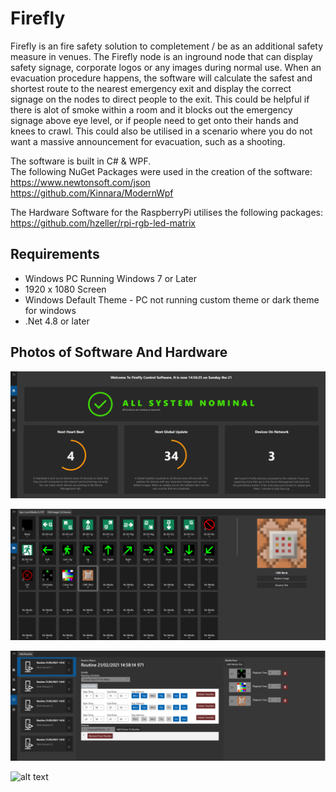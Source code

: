 # Firefly
 
Firefly is an fire safety solution to completement / be as an additional safety measure in venues. The Firefly node is an inground node that can display safety signage, corporate logos or any images during normal use. When an evacuation procedure happens, the software will calculate the safest and shortest route to the nearest emergency exit and display the correct signage on the nodes to direct people to the exit. This could be helpful if there is alot of smoke within a room and it blocks out the emergency signage above eye level, or if people need to get onto their hands and knees to crawl. This could also be utilised in a scenario where you do not want a massive announcement for evacuation, such as a shooting.  
  
The software is built in C# & WPF.  
The following NuGet Packages were used in the creation of the software:  
https://www.newtonsoft.com/json  
https://github.com/Kinnara/ModernWpf  
  
The Hardware Software for the RaspberryPi utilises the following packages:  
https://github.com/hzeller/rpi-rgb-led-matrix  

## Requirements
* Windows PC Running Windows 7 or Later
* 1920 x 1080 Screen 
* Windows Default Theme - PC not running custom theme or dark theme for windows
* .Net 4.8 or later 

## Photos of Software And Hardware 
  
![alt text](Assets/Dashboard1.PNG)

![alt text](Assets/MediaLib1.PNG)

![alt text](Assets/Routines1.PNG)

![alt text](Assets/FireflyNode1.bmp)
